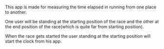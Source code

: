 This app is made for measuring the time elapsed in running from one place to another.

One user will be standing at the starting position of the race and the other at the end position of the race(which is
quite far from starting position).

When the race gets started the user standing at the starting position will start the clock from his app.


